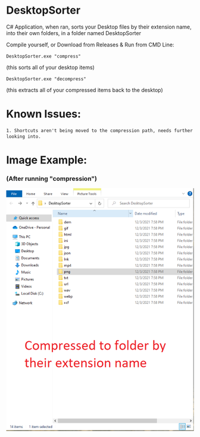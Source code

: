 # DesktopSorter
C# Application, when ran, sorts your Desktop files by their extension name, into their own folders, in a folder named DesktopSorter  

Compile yourself, or Download from Releases & Run from CMD Line:

```
DesktopSorter.exe "compress"
```  
(this sorts all of your desktop items)
```
DesktopSorter.exe "decompress"
```  
(this extracts all of your compressed items back to the desktop)

# Known Issues:  
```
1. Shortcuts aren't being moved to the compression path, needs further looking into.
```

# Image Example:
### (After running "compression")  
 ![](DesktopSorter.png)
